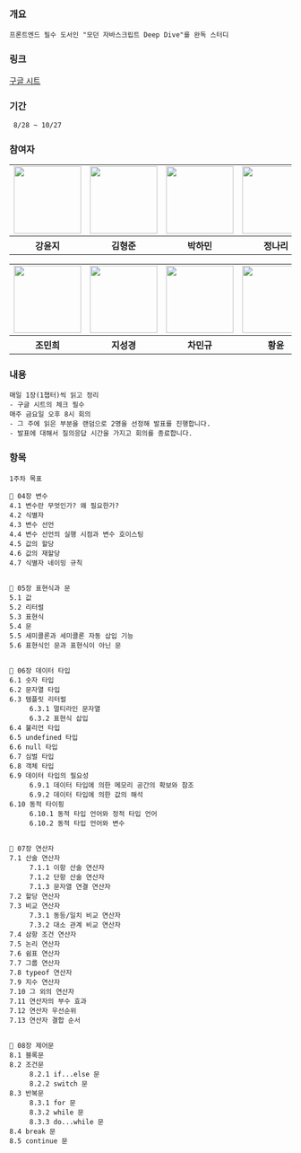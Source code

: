 ### 개요
```
프론트엔드 필수 도서인 "모던 자바스크립트 Deep Dive"를 완독 스터디
```

### 링크
<a href="https://docs.google.com/spreadsheets/d/1-7V_po0-FyWRaT8_um9nPkDPbdeEb2qPtAo8PAUI5G8/edit?usp=sharing">구글 시트</a>

### 기간
```
 8/28 ~ 10/27
```

### 참여자

<table>
  <tr>
    <td>
      <a href="https://github.com/dbswl701">
        <img src="https://avatars.githubusercontent.com/u/73208914?s=96&v=4" width="120px" height="120px"/>
      </a>  
    </td>
     <td>
      <a href="https://github.com/hyungchunKim">
        <img src="https://avatars.githubusercontent.com/u/131167225?s=96&v=4" width="120px" height="120px"/>
      </a>  
    </td>
     <td>
      <a href="https://github.com/mintmin0320">
        <img src="https://avatars.githubusercontent.com/u/114549939?s=96&v=4" width="120px" height="120px"/>
      </a>  
    </td>
    <td>
      <a href="https://github.com/naringst">
        <img src="https://avatars.githubusercontent.com/u/92130993?s=96&v=4" width="120px" height="120px"/>
      </a>  
    </td>
  </tr>
  <tr>
    <th>
      강윤지
    </th>
    <th>
      김형준
    </th>
    <th>
      박하민
    </th>
    <th>
      정나리
    </th>
  </tr>
</table>

<table>
  <tr>
    <td>
      <a href="https://github.com/JoeMinhee">
        <img src="https://avatars.githubusercontent.com/u/142809585?s=96&v=4" width="120px" height="120px"/>
      </a>  
    </td>
  <td>
      <a href="https://github.com/zivivle">
        <img src="https://avatars.githubusercontent.com/u/123868471?v=4" width="120px" height="120px"/>
      </a>
    </td>
    <td>
      <a href="https://github.com/charmingGyu">
        <img src="https://avatars.githubusercontent.com/u/133394457?s=96&v=4" width="120px" height="120px"/>
      </a>
    </td>
    <td>
      <a href="https://github.com/summermong">
        <img src="https://avatars.githubusercontent.com/u/124887974?s=96&v=4" width="120px" height="120px"/>
      </a>
    </td>
  </tr>
  <tr>
    <th>
       조민희
    </th>
    <th>
       지성경
    </th>
    <th>
       차민규
    </th>
    <th>
       황윤
    </th>
  </tr>
</table>

### 내용
```
매일 1장(1챕터)씩 읽고 정리
- 구글 시트의 체크 필수
매주 금요일 오후 8시 회의
- 그 주에 읽은 부분을 랜덤으로 2명을 선정해 발표를 진행합니다.
- 발표에 대해서 질의응답 시간을 가지고 회의를 종료합니다.
```


### 항목
```
1주차 목표 

📌 04장 변수
4.1 변수란 무엇인가? 왜 필요한가?
4.2 식별자
4.3 변수 선언
4.4 변수 선언의 실행 시점과 변수 호이스팅
4.5 값의 할당
4.6 값의 재할당
4.7 식별자 네이밍 규칙


📌 05장 표현식과 문
5.1 값
5.2 리터럴
5.3 표현식
5.4 문
5.5 세미콜론과 세미콜론 자동 삽입 기능
5.6 표현식인 문과 표현식이 아닌 문


📌 06장 데이터 타입
6.1 숫자 타입
6.2 문자열 타입
6.3 템플릿 리터럴
     6.3.1 멀티라인 문자열
     6.3.2 표현식 삽입
6.4 불리언 타입
6.5 undefined 타입
6.6 null 타입
6.7 심벌 타입
6.8 객체 타입
6.9 데이터 타입의 필요성
     6.9.1 데이터 타입에 의한 메모리 공간의 확보와 참조
     6.9.2 데이터 타입에 의한 값의 해석
6.10 동적 타이핑
     6.10.1 동적 타입 언어와 정적 타입 언어
     6.10.2 동적 타입 언어와 변수


📌 07장 연산자
7.1 산술 연산자
     7.1.1 이항 산술 연산자
     7.1.2 단항 산술 연산자
     7.1.3 문자열 연결 연산자
7.2 할당 연산자
7.3 비교 연산자
     7.3.1 동등/일치 비교 연산자
     7.3.2 대소 관계 비교 연산자
7.4 삼항 조건 연산자
7.5 논리 연산자
7.6 쉼표 연산자
7.7 그룹 연산자
7.8 typeof 연산자
7.9 지수 연산자
7.10 그 외의 연산자
7.11 연산자의 부수 효과
7.12 연산자 우선순위
7.13 연산자 결합 순서


📌 08장 제어문
8.1 블록문
8.2 조건문
     8.2.1 if...else 문
     8.2.2 switch 문
8.3 반복문
     8.3.1 for 문
     8.3.2 while 문
     8.3.3 do...while 문
8.4 break 문
8.5 continue 문
```
